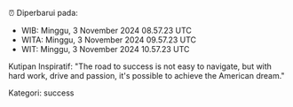 ⏰ Diperbarui pada:
- WIB: Minggu, 3 November 2024 08.57.23 UTC
- WITA: Minggu, 3 November 2024 09.57.23 UTC
- WIT: Minggu, 3 November 2024 10.57.23 UTC

Kutipan Inspiratif:
"The road to success is not easy to navigate, but with hard work, drive and passion, it's possible to achieve the American dream."


Kategori: success


